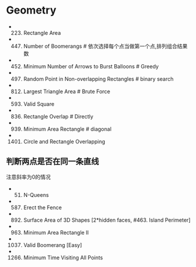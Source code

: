 # Geometry
- 223. Rectangle Area
- 447. Number of Boomerangs   # 依次选择每个点当做第一个点,排列组合结果数
- 452. Minimum Number of Arrows to Burst Balloons            # Greedy
- 497. Random Point in Non-overlapping Rectangles            # binary search
- 812. Largest Triangle Area    # Brute Force
- 593. Valid Square
- 836. Rectangle Overlap        # Directly
- 939. Minimum Area Rectangle         # diagonal
- 1401. Circle and Rectangle Overlapping

## 判断两点是否在同一条直线
注意斜率为0的情况
- 51. N-Queens
- 587. Erect the Fence	
- 892. Surface Area of 3D Shapes [2*hidden faces, #463. Island Perimeter]
- 963. Minimum Area Rectangle II
- 1037. Valid Boomerang [Easy]
- 1266. Minimum Time Visiting All Points
